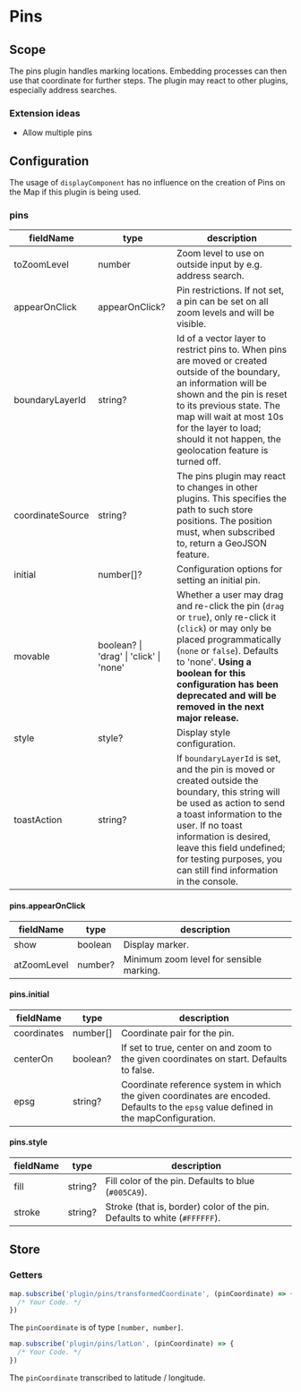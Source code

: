 # Pins

## Scope

The pins plugin handles marking locations. Embedding processes can then use that coordinate for further steps. The plugin may react to other plugins, especially address searches.

### Extension ideas

- Allow multiple pins

## Configuration

The usage of `displayComponent` has no influence on the creation of Pins on the Map if this plugin is being used.

### pins

| fieldName        | type                                    | description                                                                                                                                                                                                                                                                                         |
|------------------|-----------------------------------------|-----------------------------------------------------------------------------------------------------------------------------------------------------------------------------------------------------------------------------------------------------------------------------------------------------|
| toZoomLevel      | number                                  | Zoom level to use on outside input by e.g. address search.                                                                                                                                                                                                                                          |
| appearOnClick    | appearOnClick?                          | Pin restrictions. If not set, a pin can be set on all zoom levels and will be visible.                                                                                                                                                                                                              |
| boundaryLayerId  | string?                                 | Id of a vector layer to restrict pins to. When pins are moved or created outside of the boundary, an information will be shown and the pin is reset to its previous state. The map will wait at most 10s for the layer to load; should it not happen, the geolocation feature is turned off.        |
| coordinateSource | string?                                 | The pins plugin may react to changes in other plugins. This specifies the path to such store positions. The position must, when subscribed to, return a GeoJSON feature.                                                                                                                            |
| initial          | number[]?                               | Configuration options for setting an initial pin.                                                                                                                                                                                                                                                   |
| movable          | boolean? \| 'drag' \| 'click' \| 'none' | Whether a user may drag and re-click the pin (`drag` or `true`), only re-click it (`click`) or may only be placed programmatically (`none` or `false`). Defaults to 'none'. **Using a boolean for this configuration has been deprecated and will be removed in the next major release.**           |
| style            | style?                                  | Display style configuration.                                                                                                                                                                                                                                                                        |
| toastAction      | string?                                 | If `boundaryLayerId` is set, and the pin is moved or created outside the boundary, this string will be used as action to send a toast information to the user. If no toast information is desired, leave this field undefined; for testing purposes, you can still find information in the console. |

#### pins.appearOnClick

| fieldName   | type    | description                              |
|-------------|---------|------------------------------------------|
| show        | boolean | Display marker.                          |
| atZoomLevel | number? | Minimum zoom level for sensible marking. |

#### pins.initial

| fieldName   | type     | description                                                                                                                           |
|-------------|----------|---------------------------------------------------------------------------------------------------------------------------------------|
| coordinates | number[] | Coordinate pair for the pin.                                                                                                          |
| centerOn    | boolean? | If set to true, center on and zoom to the given coordinates on start. Defaults to false.                                              |
| epsg        | string?  | Coordinate reference system in which the given coordinates are encoded. Defaults to the `epsg` value defined in the mapConfiguration. |

#### pins.style

| fieldName | type    | description                                                               |
| --------- | ------- | ------------------------------------------------------------------------- |
| fill      | string? | Fill color of the pin. Defaults to blue (`#005CA9`).                      |
| stroke    | string? | Stroke (that is, border) color of the pin. Defaults to white (`#FFFFFF`). |

## Store

### Getters

```js
map.subscribe('plugin/pins/transformedCoordinate', (pinCoordinate) => {
  /* Your Code. */
})
```

The `pinCoordinate` is of type `[number, number]`.

```js
map.subscribe('plugin/pins/latLon', (pinCoordinate) => {
  /* Your Code. */
})
```

The `pinCoordinate` transcribed to latitude / longitude.
